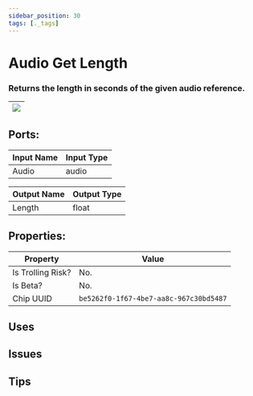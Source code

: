 ```yaml
---
sidebar_position: 30
tags: [._tags]
---
```


# Audio Get Length


### Returns the length in seconds of the given audio reference.

| ![](https://images-ext-2.discordapp.net/external/MPmIaQzlEPmgGWlgi-WxBBXt0Bjv_zWPkg1y1f_sy3s/https/www.recroomcircuits.com/image/circuit/absolute-value?width=206&height=108) |
|-----|

## Ports:

| Input Name | Input Type |
|-----------|-----------|
| Audio | audio |

| Output Name | Output Type |
|-----------|-----------|
| Length | float |

## Properties:

| Property  | Value |
|-------------------|-----------|
| Is Trolling Risk? | No. |
| Is Beta? | No. |
| Chip UUID | `be5262f0-1f67-4be7-aa8c-967c30bd5487` |

## Uses

## Issues

## Tips